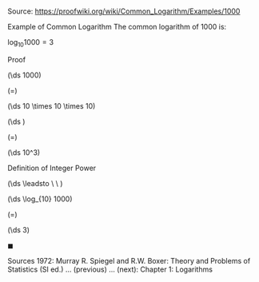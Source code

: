 # 

Source: https://proofwiki.org/wiki/Common_Logarithm/Examples/1000

Example of Common Logarithm
The common logarithm of $1000$ is:

$\log_{10} 1000 = 3$


Proof













\(\ds 1000\)

\(=\)







\(\ds 10 \times 10 \times 10\)




















\(\ds \)

\(=\)







\(\ds 10^3\)





Definition of Integer Power








\(\ds \leadsto \ \ \)





\(\ds \log_{10} 1000\)

\(=\)







\(\ds 3\)









$\blacksquare$


Sources
1972: Murray R. Spiegel and R.W. Boxer: Theory and Problems of Statistics (SI ed.) ... (previous) ... (next): Chapter $1$: Logarithms




